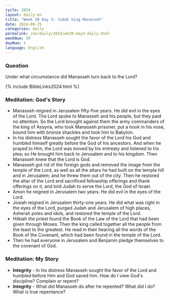 ```yaml
---
cycle: 2024
layout: daily-en
title: "Week 39 Day 3: Judah king Manasseh"
date: 2024-09-25
categories: daily
permalink: /en/daily/2024/wk39-day3-daily.html
weekNum: 39
dayNum: 3
language: English
---
```


### Question     
Under what circumstance did Manasseh turn back to the Lord?

{% include BibleLinks2024.html %} 

### Meditation: God's Story   
+ Manasseh reigned in Jerusalem fifty-five years. He did evil in the eyes of the Lord. The Lord spoke to Manasseh and his people, but they paid no attention. So the Lord brought against them the army commanders of the king of Assyria, who took Manasseh prisoner, put a hook in his nose, bound him with bronze shackles and took him to Babylon. 
+ In his distress Manasseh sought the favor of the Lord his God and humbled himself greatly before the God of his ancestors. And when he prayed to Him, the Lord was moved by his entreaty and listened to his plea; so He brought him back to Jerusalem and to his kingdom. Then Manasseh knew that the Lord is God. 
+ Manasseh got rid of the foreign gods and removed the image from the temple of the Lord, as well as all the altars he had built on the temple hill and in Jerusalem; and he threw them out of the city. Then he restored the altar of the Lord and sacrificed fellowship offerings and thank offerings on it, and told Judah to serve the Lord, the God of Israel. 
+ Amon he reigned in Jerusalem two years. He did evil in the eyes of the Lord. 
+ Josiah reigned in Jerusalem thirty-one years. He did what was right in the eyes of the Lord, purged Judah and Jerusalem of high places, Asherah poles and idols, and restored the temple of the Lord. 
+ Hilkiah the priest found the Book of the Law of the Lord that had been given through Moses. Then the king called together all the people from the least to the greatest. He read in their hearing all the words of the Book of the Covenant, which had been found in the temple of the Lord. 
+ Then he had everyone in Jerusalem and Benjamin pledge themselves to the covenant of God. 

### Meditation: My Story   
+ **Integrity** - In his distress Manasseh sought the favor of the Lord and humbled before Him and God saved him. How do I view God's discipline? Complain or repent? 
+ **Integrity** - What did Manasseh do after he repented? What did I do? What is true repentance? 
